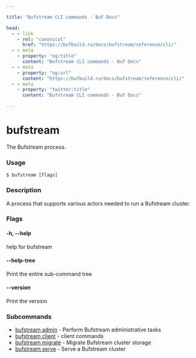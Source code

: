 ```yaml
---

title: "Bufstream CLI commands - Buf Docs"

head:
  - - link
    - rel: "canonical"
      href: "https://bufbuild.ru/docs/bufstream/reference/cli/"
  - - meta
    - property: "og:title"
      content: "Bufstream CLI commands - Buf Docs"
  - - meta
    - property: "og:url"
      content: "https://bufbuild.ru/docs/bufstream/reference/cli/"
  - - meta
    - property: "twitter:title"
      content: "Bufstream CLI commands - Buf Docs"

---
```


# bufstream

The Bufstream process.

### Usage

```console
$ bufstream [flags]
```

### Description

A process that supports various actors needed to run a Bufstream cluster.

### Flags

#### \-h, --help

help for bufstream

#### \--help-tree

Print the entire sub-command tree

#### \--version

Print the version

### Subcommands

- [bufstream admin](admin/) - Perform Bufstream administrative tasks
- [bufstream client](client/) - client commands
- [bufstream migrate](migrate/) - Migrate Bufstream cluster storage
- [bufstream serve](serve/) - Serve a Bufstream cluster
